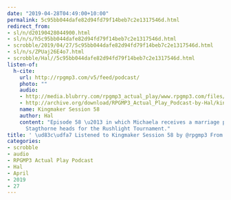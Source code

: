 ```yaml
---
date: "2019-04-28T04:49:00+10:00"
permalink: 5c95bb044dafe82d94fd79f14beb7c2e1317546d.html
redirect_from:
- sl/n/d20190428044900.html
- sl/n/s/h5c95bb044dafe82d94fd79f14beb7c2e1317546d.html
- scrobble/2019/04/27/5c95bb044dafe82d94fd79f14beb7c2e1317546d.html
- sl/n/s/ZPUaj26E4o7.html
- scrobble/Hal//5c95bb044dafe82d94fd79f14beb7c2e1317546d.html
listen-of:
  h-cite:
    url: http://rpgmp3.com/v5/feed/podcast/
    photo: ""
    audio:
    - http://media.blubrry.com/rpgmp3_actual_play/www.rpgmp3.com/files/game_recordings/Sugar_Fuelled_Gamers/kingmaker_session_58.mp3
    - http://archive.org/download/RPGMP3_Actual_Play_Podcast-by-Hal/kingmaker_session_58.mp3
    name: Kingmaker Session 58
    author: Hal
    content: "Episode 58 \u2013 in which Michaela receives a marriage proposal and
      Stagthorne heads for the Rushlight Tournament."
title: ' \ud83c\udfa7 Listened to Kingmaker Session 58 by @rpgmp3 From #RPGMP3ActualPlayPodcast'
categories:
- scrobble
- audio
- RPGMP3 Actual Play Podcast
- Hal
- April
- 2019
- 27
---
```

